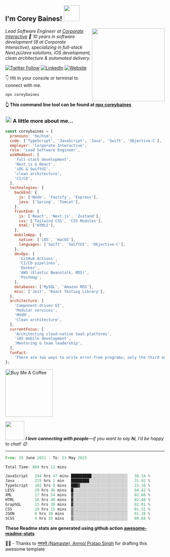 <h2>I'm Corey Baines! <img src="https://media.giphy.com/media/LEe5yo2E9Fi3FmuEPK/giphy.gif" width="50"></h2>
<img align="right" src="https://media.giphy.com/media/j3dtanKNN4dY6jh6AG/giphy.gif" width="230">
<p><em>Lead Software Engineer at 
  <a href="https://www.corporateinteractive.com.au">Corporate Interactive</a> 🚀  
  10 years in software development (8 at Corporate Interactive), specializing in  
  full-stack Next.js/Java solutions, iOS development, clean architecture & automated delivery.
</em></p>

[![Twitter Follow](https://img.shields.io/twitter/follow/coreybaines?label=Follow)](https://twitter.com/intent/follow?screen_name=coreybaines)
[![LinkedIn](https://img.shields.io/badge/-LinkedIn-blue?style=flat-square&logo=LinkedIn&logoColor=white&link=https://www.linkedin.com/in/coreybaines/)](https://www.linkedin.com/in/coreybaines/)
[![Website](https://img.shields.io/badge/Website-46a2f1.svg?&style=flat-square&logo=Google-Chrome&logoColor=white&link=https://coreybaines.com/)](https://coreybaines.com/)

👇 Hit in your console or terminal to connect with me.

```bash
npx coreybaines
```

**👆 This command line tool can be found at [npx coreybaines](https://github.com/coreybain/npx_card)**

### <img src="https://media.giphy.com/media/UVG0BN8TOMKkPOJS6e/source.gif" height="20"> A little more about me...

```javascript
const coreybaines = {
  pronouns: 'he/him',
  code: ['TypeScript', 'JavaScript', 'Java', 'Swift', 'Objective-C'],
  employer: 'Corporate Interactive',
  role: 'Lead Software Engineer',
  askMeAbout: [
    'full-stack development',
    'Next.js & React',
    'iOS & SwiftUI',
    'clean architecture',
    'CI/CD',
  ],
  technologies: {
    backEnd: {
      js: ['Node', 'Fastify', 'Express'],
      java: ['Spring', 'Tomcat'],
    },
    frontEnd: {
      js: ['React', 'Next.js', 'Zustand'],
      css: ['Tailwind CSS', 'CSS Modules'],
      html: ['HTML5'],
    },
    mobileApp: {
      native: ['iOS', 'macOS'],
      languages: ['Swift', 'SwiftUI', 'Objective-C'],
    },
    devOps: [
      'GitHub Actions',
      'CI/CD pipelines',
      'Docker',
      'AWS (Elastic Beanstalk, RDS)',
      'PostHog',
    ],
    databases: ['MySQL', 'Amazon RDS'],
    misc: ['Jest', 'React Testing Library'],
  },
  architecture: [
    'Component-driven UI',
    'Modular services',
    'MVVM',
    'Clean architecture',
  ],
  currentFocus: [
    'Architecting cloud-native SaaS platforms',
    'iOS mobile development',
    'Mentoring & team leadership',
  ],
  funFact:
    'There are two ways to write error-free programs; only the third one works.',
};
```

<a href="https://www.buymeacoffee.com/coreybaines" target="_blank"> <img src="https://cdn.buymeacoffee.com/buttons/v2/default-red.png" alt="Buy Me A Coffee" width="150" > </a>

<img src="https://media.giphy.com/media/LnQjpWaON8nhr21vNW/giphy.gif" width="60"> <em><b>I love connecting with people</b>—if you want to say <b>hi</b>, I’d be happy to chat! 😊</em>

---

<!--START_SECTION:waka-->

```rust
From: 26 June 2021 - To: 23 May 2025

Total Time: 669 hrs 12 mins

JavaScript   244 hrs 47 mins █████████░░░░░░░░░░░░░░░░   36.34 %
Java         215 hrs 1 min   ████████░░░░░░░░░░░░░░░░░   31.92 %
TypeScript   102 hrs 9 mins  ███▓░░░░░░░░░░░░░░░░░░░░░   15.16 %
LESS         29 hrs 46 mins  █░░░░░░░░░░░░░░░░░░░░░░░░   04.42 %
XML          17 hrs 54 mins  ▓░░░░░░░░░░░░░░░░░░░░░░░░   02.66 %
HTML         16 hrs 40 mins  ▓░░░░░░░░░░░░░░░░░░░░░░░░   02.48 %
GraphQL      13 hrs 30 mins  ▓░░░░░░░░░░░░░░░░░░░░░░░░   02.01 %
CSS          10 hrs 15 mins  ▒░░░░░░░░░░░░░░░░░░░░░░░░   01.52 %
JSON         8 hrs 38 mins   ▒░░░░░░░░░░░░░░░░░░░░░░░░   01.28 %
SCSS         4 hrs 35 mins   ▒░░░░░░░░░░░░░░░░░░░░░░░░   00.68 %
```

<!--END_SECTION:waka-->

**These Readme stats are generated using github action [awesome-readme-stats](https://github.com/anmol098/waka-readme-stats)**

🙏🏻 - Thanks to <a href="https://github.com/anmol098/">नमस्ते (Namaste), Anmol Pratap Singh</a> for drafting this awesome template
